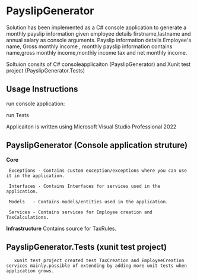 # PayslipGenerator
Solution has been implemented as a C# console application to generate a monthly payslip information given employee details firstname,lastname and annual salary as console arguments. Payslip information details Employee's name, Gross monthly income , 
 monthly payslip information contains  name,gross monthly income,monthly income tax and net monthly income. 

Soltuion consits of C# consoleapplicaiton (PayslipGenerator) and Xunit test project (PayslipGenerator.Tests)
## Usage Instructions
 run console application:
 
 run Tests

 Applicaiton is written using Microsoft Visual Studio Professional 2022 
 
 ## PayslipGenerator (Console application struture)
 
  **Core** 
  
     Exceptions - Contains custom exception/exceptions where you can use it in the application.
                      
     Interfaces - Contains Interfaces for services used in the application.
     
     Models   - Contains models/entities used in the application.
     
     Services - Contains services for Employee creation and TaxCalculations.
     
  **Infrastructure** 
      Contains source for TaxRules. 
    
 ## PayslipGenerator.Tests (xunit test project)
       xunit test project created test TaxCreation and EmployeeCreation services mainly.possible of extending by adding more unit tests when application grows.  
